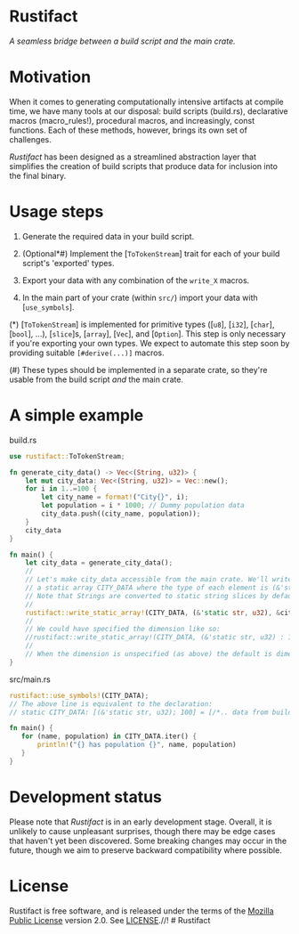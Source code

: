# Rustifact
_A seamless bridge between a build script and the main crate._

# Motivation
When it comes to generating computationally intensive artifacts at compile time, we have
many tools at our disposal: build scripts (build.rs), declarative macros (macro_rules!),
procedural macros, and increasingly, const functions. Each of these methods, however,
brings its own set of challenges.

*Rustifact* has been designed as a streamlined abstraction layer that simplifies the creation of build scripts
that produce data for inclusion into the final binary.

# Usage steps
1. Generate the required data in your build script.

2. (Optional*#) Implement the [`ToTokenStream`] trait for each of your build script's 'exported' types.

3. Export your data with any combination of the `write_X` macros.

4. In the main part of your crate (within `src/`) import your data with [`use_symbols`].

(*) [`ToTokenStream`] is implemented for primitive types ([`u8`], [`i32`], [`char`], [`bool`], ...),
[`slice`]s, [`array`], [`Vec`], and [`Option`]. This step is only necessary if you're exporting your
own types. We expect to automate this step soon by providing suitable `[#derive(...)]` macros.

(#) These types should be implemented in a separate crate, so they're usable from the build script
_and_ the main crate.

# A simple example
build.rs
```rust
use rustifact::ToTokenStream;

fn generate_city_data() -> Vec<(String, u32)> {
    let mut city_data: Vec<(String, u32)> = Vec::new();
    for i in 1..=100 {
        let city_name = format!("City{}", i);
        let population = i * 1000; // Dummy population data
        city_data.push((city_name, population));
    }
    city_data
}

fn main() {
    let city_data = generate_city_data();
    //
    // Let's make city_data accessible from the main crate. We'll write it to
    // a static array CITY_DATA where the type of each element is (&'static str, u32).
    // Note that Strings are converted to static string slices by default.
    //
    rustifact::write_static_array!(CITY_DATA, (&'static str, u32), &city_data);
    //
    // We could have specified the dimension like so:
    //rustifact::write_static_array!(CITY_DATA, (&'static str, u32) : 1, &city_data);
    //
    // When the dimension is unspecified (as above) the default is dimension 1.
}
```

src/main.rs
```rust
rustifact::use_symbols!(CITY_DATA);
// The above line is equivalent to the declaration:
// static CITY_DATA: [(&'static str, u32); 100] = [/*.. data from build.rs */];

fn main() {
   for (name, population) in CITY_DATA.iter() {
       println!("{} has population {}", name, population)
   }
}
```

# Development status
Please note that _Rustifact_ is in an early development stage.  Overall, it is unlikely to
cause unpleasant surprises, though there may be edge cases that haven't yet been discovered.
Some breaking changes may occur in the future, though we aim to preserve backward compatibility
where possible.

# License
Rustifact is free software, and is released under the terms of the [Mozilla Public License](https://www.mozilla.org/en-US/MPL/) version 2.0. See [LICENSE](LICENSE).//! # Rustifact
